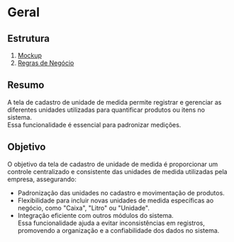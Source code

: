 # Geral

## Estrutura
1. [Mockup](mockup/unidadedemedida.mockup.md)
2. [Regras de Negócio](regras%20de%20negócio/unidadedemedida.bdd.md)

## Resumo
A tela de cadastro de unidade de medida permite registrar e gerenciar as diferentes unidades utilizadas para quantificar produtos ou itens no sistema.   
Essa funcionalidade é essencial para padronizar medições.

## Objetivo
O objetivo da tela de cadastro de unidade de medida é proporcionar um controle centralizado e consistente das unidades de medida utilizadas pela empresa, assegurando:

* Padronização das unidades no cadastro e movimentação de produtos.  
* Flexibilidade para incluir novas unidades de medida específicas ao negócio, como "Caixa", "Litro" ou "Unidade".  
* Integração eficiente com outros módulos do sistema.  
Essa funcionalidade ajuda a evitar inconsistências em registros, promovendo a organização e a confiabilidade dos dados no sistema.  